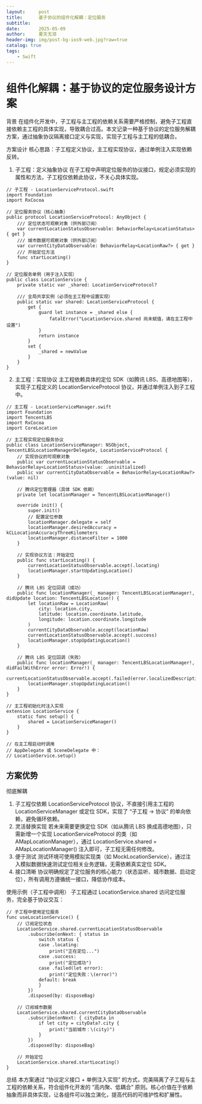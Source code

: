 ```yaml
---
layout:     post
title:      基于协议的组件化解耦：定位服务
subtitle:   
date:       2025-05-09
author:     夏天无泪
header-img: img/post-bg-ios9-web.jpg?raw=true
catalog: true
tags:
    - Swift
---
```


# 组件化解耦：基于协议的定位服务设计方案
背景
在组件化开发中，子工程与主工程的依赖关系需要严格控制，避免子工程直接依赖主工程的具体实现，导致耦合过高。本文记录一种基于协议的定位服务解耦方案，通过抽象协议隔离接口定义与实现，实现子工程与主工程的低耦合。

方案设计
核心思路：子工程定义协议，主工程实现协议，通过单例注入实现依赖反转。
1. 子工程：定义抽象协议
在子工程中声明定位服务的协议接口，规定必须实现的属性和方法，子工程仅依赖此协议，不关心具体实现。

```
// 子工程 - LocationServiceProtocol.swift
import Foundation
import RxCocoa

// 定位服务协议（核心抽象）
public protocol LocationServiceProtocol: AnyObject {
    /// 定位状态可观察对象（供外部订阅）
    var currentLocationStatusObservable: BehaviorRelay<LocationStatus> { get }
    /// 城市数据可观察对象（供外部订阅）
    var currentCityDataObservable: BehaviorRelay<LocationRaw?> { get }
    /// 开始定位方法
    func startLocating()
}

// 定位服务单例（用于注入实现）
public class LocationService {
    private static var _shared: LocationServiceProtocol?
    
    /// 全局共享实例（必须在主工程中设置实现）
    public static var shared: LocationServiceProtocol {
        get {
            guard let instance = _shared else {
                fatalError("LocationService.shared 尚未赋值，请在主工程中设置")
            }
            return instance
        }
        set {
            _shared = newValue
        }
    }
}
```

2. 主工程：实现协议
主工程依赖具体的定位 SDK（如腾讯 LBS、高德地图等），实现子工程定义的 LocationServiceProtocol 协议，并通过单例注入到子工程中。

```
// 主工程 - LocationServiceManager.swift
import Foundation
import TencentLBS
import RxCocoa
import CoreLocation

// 主工程实现定位服务协议
public class LocationServiceManager: NSObject, TencentLBSLocationManagerDelegate, LocationServiceProtocol {
    // 实现协议的可观察对象
    public var currentLocationStatusObservable = BehaviorRelay<LocationStatus>(value: .uninitialized)
    public var currentCityDataObservable = BehaviorRelay<LocationRaw?>(value: nil)
    
    // 腾讯定位管理器（具体 SDK 依赖）
    private let locationManager = TencentLBSLocationManager()
    
    override init() {
        super.init()
        // 配置定位参数
        locationManager.delegate = self
        locationManager.desiredAccuracy = kCLLocationAccuracyThreeKilometers
        locationManager.distanceFilter = 1000
    }
    
    // 实现协议方法：开始定位
    public func startLocating() {
        currentLocationStatusObservable.accept(.locating)
        locationManager.startUpdatingLocation()
    }
    
    // 腾讯 LBS 定位回调（成功）
    public func locationManager(_ manager: TencentLBSLocationManager!, didUpdate location: TencentLBSLocation!) {
        let locationRaw = LocationRaw(
            city: location.city,
            latitude: location.coordinate.latitude,
            longitude: location.coordinate.longitude
        )
        currentCityDataObservable.accept(locationRaw)
        currentLocationStatusObservable.accept(.success)
        locationManager.stopUpdatingLocation()
    }
    
    // 腾讯 LBS 定位回调（失败）
    public func locationManager(_ manager: TencentLBSLocationManager!, didFailWithError error: Error!) {
        currentLocationStatusObservable.accept(.failed(error.localizedDescription))
        locationManager.stopUpdatingLocation()
    }
}

// 主工程初始化时注入实现
extension LocationService {
    static func setup() {
        shared = LocationServiceManager()
    }
}

// 在主工程启动时调用
// AppDelegate 或 SceneDelegate 中：
// LocationService.setup()
```

## 方案优势 ##
彻底解耦
1. 子工程仅依赖 LocationServiceProtocol 协议，不直接引用主工程的 LocationServiceManager 或定位 SDK，实现了 “子工程 → 协议” 的单向依赖，避免循环依赖。
2. 灵活替换实现
若未来需要更换定位 SDK（如从腾讯 LBS 换成高德地图），只需新增一个实现 LocationServiceProtocol 的类（如 AMapLocationManager），通过 LocationService.shared = AMapLocationManager() 注入即可，子工程无需任何修改。
3. 便于测试
测试环境可使用模拟实现类（如 MockLocationService），通过注入模拟数据快速测试定位相关业务逻辑，无需依赖真实定位 SDK。
4. 接口清晰
协议明确规定了定位服务的核心能力（状态监听、城市数据、启动定位），所有调用方遵循统一接口，降低协作成本。

使用示例（子工程中调用）
子工程通过 LocationService.shared 访问定位服务，完全基于协议交互：

```
// 子工程中使用定位服务
func useLocationService() {
    // 订阅定位状态
    LocationService.shared.currentLocationStatusObservable
        .subscribe(onNext: { status in
            switch status {
            case .locating:
                print("正在定位...")
            case .success:
                print("定位成功")
            case .failed(let error):
                print("定位失败：\(error)")
            default: break
            }
        })
        .disposed(by: disposeBag)
    
    // 订阅城市数据
    LocationService.shared.currentCityDataObservable
        .subscribe(onNext: { cityData in
            if let city = cityData?.city {
                print("当前城市：\(city)")
            }
        })
        .disposed(by: disposeBag)
    
    // 开始定位
    LocationService.shared.startLocating()
}
```

总结
本方案通过 “协议定义接口 + 单例注入实现” 的方式，完美隔离了子工程与主工程的依赖关系，符合组件化开发的 “高内聚、低耦合” 原则。核心价值在于依赖抽象而非具体实现，让各组件可以独立演化，提高代码的可维护性和扩展性。